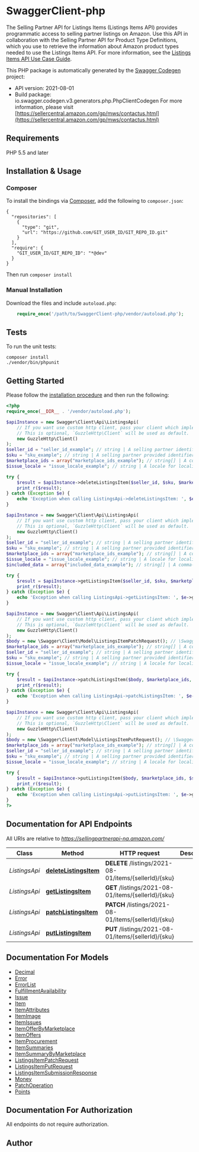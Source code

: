 # SwaggerClient-php
The Selling Partner API for Listings Items (Listings Items API) provides programmatic access to selling partner listings on Amazon. Use this API in collaboration with the Selling Partner API for Product Type Definitions, which you use to retrieve the information about Amazon product types needed to use the Listings Items API.  For more information, see the [Listings Items API Use Case Guide](https://github.com/amzn/selling-partner-api-docs/blob/main/guides/en-US/use-case-guides/listings-items-api-use-case-guide/listings-items-api-use-case-guide_2021-08-01.md).

This PHP package is automatically generated by the [Swagger Codegen](https://github.com/swagger-api/swagger-codegen) project:

- API version: 2021-08-01
- Build package: io.swagger.codegen.v3.generators.php.PhpClientCodegen
For more information, please visit [https://sellercentral.amazon.com/gp/mws/contactus.html](https://sellercentral.amazon.com/gp/mws/contactus.html)

## Requirements

PHP 5.5 and later

## Installation & Usage
### Composer

To install the bindings via [Composer](http://getcomposer.org/), add the following to `composer.json`:

```
{
  "repositories": [
    {
      "type": "git",
      "url": "https://github.com/GIT_USER_ID/GIT_REPO_ID.git"
    }
  ],
  "require": {
    "GIT_USER_ID/GIT_REPO_ID": "*@dev"
  }
}
```

Then run `composer install`

### Manual Installation

Download the files and include `autoload.php`:

```php
    require_once('/path/to/SwaggerClient-php/vendor/autoload.php');
```

## Tests

To run the unit tests:

```
composer install
./vendor/bin/phpunit
```

## Getting Started

Please follow the [installation procedure](#installation--usage) and then run the following:

```php
<?php
require_once(__DIR__ . '/vendor/autoload.php');

$apiInstance = new Swagger\Client\Api\ListingsApi(
    // If you want use custom http client, pass your client which implements `GuzzleHttp\ClientInterface`.
    // This is optional, `GuzzleHttp\Client` will be used as default.
    new GuzzleHttp\Client()
);
$seller_id = "seller_id_example"; // string | A selling partner identifier, such as a merchant account or vendor code.
$sku = "sku_example"; // string | A selling partner provided identifier for an Amazon listing.
$marketplace_ids = array("marketplace_ids_example"); // string[] | A comma-delimited list of Amazon marketplace identifiers for the request.
$issue_locale = "issue_locale_example"; // string | A locale for localization of issues. When not provided, the default language code of the first marketplace is used. Examples: \"en_US\", \"fr_CA\", \"fr_FR\". Localized messages default to \"en_US\" when a localization is not available in the specified locale.

try {
    $result = $apiInstance->deleteListingsItem($seller_id, $sku, $marketplace_ids, $issue_locale);
    print_r($result);
} catch (Exception $e) {
    echo 'Exception when calling ListingsApi->deleteListingsItem: ', $e->getMessage(), PHP_EOL;
}

$apiInstance = new Swagger\Client\Api\ListingsApi(
    // If you want use custom http client, pass your client which implements `GuzzleHttp\ClientInterface`.
    // This is optional, `GuzzleHttp\Client` will be used as default.
    new GuzzleHttp\Client()
);
$seller_id = "seller_id_example"; // string | A selling partner identifier, such as a merchant account or vendor code.
$sku = "sku_example"; // string | A selling partner provided identifier for an Amazon listing.
$marketplace_ids = array("marketplace_ids_example"); // string[] | A comma-delimited list of Amazon marketplace identifiers for the request.
$issue_locale = "issue_locale_example"; // string | A locale for localization of issues. When not provided, the default language code of the first marketplace is used. Examples: \"en_US\", \"fr_CA\", \"fr_FR\". Localized messages default to \"en_US\" when a localization is not available in the specified locale.
$included_data = array("included_data_example"); // string[] | A comma-delimited list of data sets to include in the response. Default: summaries.

try {
    $result = $apiInstance->getListingsItem($seller_id, $sku, $marketplace_ids, $issue_locale, $included_data);
    print_r($result);
} catch (Exception $e) {
    echo 'Exception when calling ListingsApi->getListingsItem: ', $e->getMessage(), PHP_EOL;
}

$apiInstance = new Swagger\Client\Api\ListingsApi(
    // If you want use custom http client, pass your client which implements `GuzzleHttp\ClientInterface`.
    // This is optional, `GuzzleHttp\Client` will be used as default.
    new GuzzleHttp\Client()
);
$body = new \Swagger\Client\Model\ListingsItemPatchRequest(); // \Swagger\Client\Model\ListingsItemPatchRequest | The request body schema for the patchListingsItem operation.
$marketplace_ids = array("marketplace_ids_example"); // string[] | A comma-delimited list of Amazon marketplace identifiers for the request.
$seller_id = "seller_id_example"; // string | A selling partner identifier, such as a merchant account or vendor code.
$sku = "sku_example"; // string | A selling partner provided identifier for an Amazon listing.
$issue_locale = "issue_locale_example"; // string | A locale for localization of issues. When not provided, the default language code of the first marketplace is used. Examples: \"en_US\", \"fr_CA\", \"fr_FR\". Localized messages default to \"en_US\" when a localization is not available in the specified locale.

try {
    $result = $apiInstance->patchListingsItem($body, $marketplace_ids, $seller_id, $sku, $issue_locale);
    print_r($result);
} catch (Exception $e) {
    echo 'Exception when calling ListingsApi->patchListingsItem: ', $e->getMessage(), PHP_EOL;
}

$apiInstance = new Swagger\Client\Api\ListingsApi(
    // If you want use custom http client, pass your client which implements `GuzzleHttp\ClientInterface`.
    // This is optional, `GuzzleHttp\Client` will be used as default.
    new GuzzleHttp\Client()
);
$body = new \Swagger\Client\Model\ListingsItemPutRequest(); // \Swagger\Client\Model\ListingsItemPutRequest | The request body schema for the putListingsItem operation.
$marketplace_ids = array("marketplace_ids_example"); // string[] | A comma-delimited list of Amazon marketplace identifiers for the request.
$seller_id = "seller_id_example"; // string | A selling partner identifier, such as a merchant account or vendor code.
$sku = "sku_example"; // string | A selling partner provided identifier for an Amazon listing.
$issue_locale = "issue_locale_example"; // string | A locale for localization of issues. When not provided, the default language code of the first marketplace is used. Examples: \"en_US\", \"fr_CA\", \"fr_FR\". Localized messages default to \"en_US\" when a localization is not available in the specified locale.

try {
    $result = $apiInstance->putListingsItem($body, $marketplace_ids, $seller_id, $sku, $issue_locale);
    print_r($result);
} catch (Exception $e) {
    echo 'Exception when calling ListingsApi->putListingsItem: ', $e->getMessage(), PHP_EOL;
}
?>
```

## Documentation for API Endpoints

All URIs are relative to *https://sellingpartnerapi-na.amazon.com/*

Class | Method | HTTP request | Description
------------ | ------------- | ------------- | -------------
*ListingsApi* | [**deleteListingsItem**](docs/Api/ListingsApi.md#deletelistingsitem) | **DELETE** /listings/2021-08-01/items/{sellerId}/{sku} | 
*ListingsApi* | [**getListingsItem**](docs/Api/ListingsApi.md#getlistingsitem) | **GET** /listings/2021-08-01/items/{sellerId}/{sku} | 
*ListingsApi* | [**patchListingsItem**](docs/Api/ListingsApi.md#patchlistingsitem) | **PATCH** /listings/2021-08-01/items/{sellerId}/{sku} | 
*ListingsApi* | [**putListingsItem**](docs/Api/ListingsApi.md#putlistingsitem) | **PUT** /listings/2021-08-01/items/{sellerId}/{sku} | 

## Documentation For Models

 - [Decimal](docs/Model/Decimal.md)
 - [Error](docs/Model/Error.md)
 - [ErrorList](docs/Model/ErrorList.md)
 - [FulfillmentAvailability](docs/Model/FulfillmentAvailability.md)
 - [Issue](docs/Model/Issue.md)
 - [Item](docs/Model/Item.md)
 - [ItemAttributes](docs/Model/ItemAttributes.md)
 - [ItemImage](docs/Model/ItemImage.md)
 - [ItemIssues](docs/Model/ItemIssues.md)
 - [ItemOfferByMarketplace](docs/Model/ItemOfferByMarketplace.md)
 - [ItemOffers](docs/Model/ItemOffers.md)
 - [ItemProcurement](docs/Model/ItemProcurement.md)
 - [ItemSummaries](docs/Model/ItemSummaries.md)
 - [ItemSummaryByMarketplace](docs/Model/ItemSummaryByMarketplace.md)
 - [ListingsItemPatchRequest](docs/Model/ListingsItemPatchRequest.md)
 - [ListingsItemPutRequest](docs/Model/ListingsItemPutRequest.md)
 - [ListingsItemSubmissionResponse](docs/Model/ListingsItemSubmissionResponse.md)
 - [Money](docs/Model/Money.md)
 - [PatchOperation](docs/Model/PatchOperation.md)
 - [Points](docs/Model/Points.md)

## Documentation For Authorization

 All endpoints do not require authorization.


## Author



